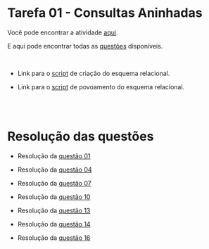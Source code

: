 # Tarefa 01 - Consultas Aninhadas

Você pode encontrar a atividade [aqui](https://docs.google.com/document/d/1EsFS9W_nJwZCFtxConkqTer5NDrGYg7343rgiLhsohI/edit).

E aqui pode encontrar todas as [questões](https://docs.google.com/document/d/1S8QITJFW59ss9CIAiw8UznCbxKVvDAlu4ir75fNoBF0/edit?usp=sharing) disponíveis.

<br>

- Link para o [script](https://github.com/isazvdd/bd2/blob/main/tarefas/t01/tarefa01-create.sql) de criação do esquema relacional.


- Link para o [script](https://github.com/isazvdd/bd2/blob/main/tarefas/t01/tarefa01-inserts.sql) de povoamento do esquema relacional.

<br>
<br>

# Resolução das questões

- Resolução da [questão 01](https://github.com/isazvdd/bd2/blob/main/tarefas/t01/tarefa01-q01.sql)

- Resolução da [questão 04](https://github.com/isazvdd/bd2/blob/main/tarefas/t01/tarefa01-q04.sql)

- Resolução da [questão 07](https://github.com/isazvdd/bd2/blob/main/tarefas/t01/tarefa01-q07.sql)

- Resolução da [questão 10](https://github.com/isazvdd/bd2/blob/main/tarefas/t01/tarefa01-q10.sql)

- Resolução da [questão 13](https://github.com/isazvdd/bd2/blob/main/tarefas/t01/tarefa01-q13.sql)

- Resolução da [questão 14](https://github.com/isazvdd/bd2/blob/main/tarefas/t01/tarefa01-q14.sql)

- Resolução da [questão 16](https://github.com/isazvdd/bd2/blob/main/tarefas/t01/tarefa01-q16.sql)
